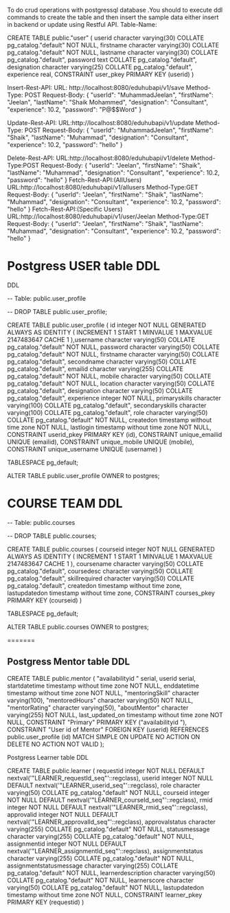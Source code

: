 To do crud operations with postgressql database .You should to execute ddl commands to create the table  and then insert the sample data either insert in backend or update using Restful API.
Table-Name:

CREATE TABLE public."user"
(
    userid character varying(30) COLLATE pg_catalog."default" NOT NULL,
    firstname character varying(30) COLLATE pg_catalog."default" NOT NULL,
    lastname character varying(30) COLLATE pg_catalog."default",
    password text COLLATE pg_catalog."default",
    designation character varying(25) COLLATE pg_catalog."default",
    experience real,
    CONSTRAINT user_pkey PRIMARY KEY (userid)
)


Insert-Rest-API:
URL: http://localhost:8080/eduhubapi/v1/save
Method-Type: POST
Request-Body:
 {
    "userId": "MuhammadJeelan",
    "firstName": "Jeelan",
    "lastName": "Shaik Mohammed",
    "designation": "Consultant",
    "experience": 10.2,
    "password": "P@$$Word"
}

Update-Rest-API:
URL:http://localhost:8080/eduhubapi/v1/update
Method-Type: POST
Request-Body:
{
    "userId": "MuhammadJeelan",
    "firstName": "Shaik",
    "lastName": "Muhammad",
    "designation": "Consultant",
    "experience": 10.2,
    "password": "hello"
}

Delete-Rest-API: 
URL:http://localhost:8080/eduhubapi/v1/delete
Method-Type:POST
Request-Body:
{
    "userId": "Jeelan",
    "firstName": "Shaik",
    "lastName": "Muhammad",
    "designation": "Consultant",
    "experience": 10.2,
    "password": "hello"
}
Fetch-Rest-API:(AllUsers)
URL:http://localhost:8080/eduhubapi/v1/allusers
Method-Type:GET
Request-Body:
{
    "userId": "Jeelan",
    "firstName": "Shaik",
    "lastName": "Muhammad",
    "designation": "Consultant",
    "experience": 10.2,
    "password": "hello"
}
Fetch-Rest-API:(Specific Users)
URL:http://localhost:8080/eduhubapi/v1/user/Jeelan
Method-Type:GET
Request-Body:
{
    "userId": "Jeelan",
    "firstName": "Shaik",
    "lastName": "Muhammad",
    "designation": "Consultant",
    "experience": 10.2,
    "password": "hello"
}

Postgress USER table DDL
=======================
DDL

-- Table: public.user_profile

-- DROP TABLE public.user_profile;

CREATE TABLE public.user_profile ( id integer NOT NULL GENERATED ALWAYS AS IDENTITY ( INCREMENT 1 START 1 MINVALUE 1 MAXVALUE 2147483647 CACHE 1 ),username character varying(50) COLLATE pg_catalog."default" NOT NULL, password character varying(50) COLLATE pg_catalog."default" NOT NULL, firstname character varying(50) COLLATE pg_catalog."default", secondname character varying(50) COLLATE pg_catalog."default", emailid character varying(255) COLLATE pg_catalog."default" NOT NULL, mobile character varying(50) COLLATE pg_catalog."default" NOT NULL, location character varying(50) COLLATE pg_catalog."default", designation character varying(50) COLLATE pg_catalog."default", experience integer NOT NULL, primaryskills character varying(100) COLLATE pg_catalog."default", secondaryskills character varying(100) COLLATE pg_catalog."default", role character varying(50) COLLATE pg_catalog."default" NOT NULL, createdon timestamp without time zone NOT NULL, lastlogin timestamp without time zone NOT NULL, CONSTRAINT userid_pkey PRIMARY KEY (id), CONSTRAINT unique_emailid UNIQUE (emailid), CONSTRAINT unique_mobile UNIQUE (mobile), CONSTRAINT unique_username UNIQUE (username) )

TABLESPACE pg_default;

ALTER TABLE public.user_profile OWNER to postgres;

COURSE TEAM DDL
====================

-- Table: public.courses

 

-- DROP TABLE public.courses;

 

CREATE TABLE public.courses
(
    courseid integer NOT NULL GENERATED ALWAYS AS IDENTITY ( INCREMENT 1 START 1 MINVALUE 1 MAXVALUE 2147483647 CACHE 1 ),
    coursename character varying(50) COLLATE pg_catalog."default",
    coursedesc character varying(50) COLLATE pg_catalog."default",
    skillrequired character varying(50) COLLATE pg_catalog."default",
    createdon timestamp without time zone,
    lastupdatedon timestamp without time zone,
    CONSTRAINT courses_pkey PRIMARY KEY (courseid)
)

 

TABLESPACE pg_default;

 

ALTER TABLE public.courses
    OWNER to postgres;

=======


Postgress Mentor table DDL 
--------------------------
CREATE TABLE public.mentor
(
    "availabilityid " serial,
    userid serial,
    startdatetime timestamp without time zone NOT NULL,
    enddatetime timestamp without time zone NOT NULL,
    "mentoringSkill" character varying(100),
    "mentoredHours" character varying(50) NOT NULL,
    "mentorRating" character varying(50),
    "aboutMentor" character varying(255) NOT NULL,
    last_updated_on timestamp without time zone NOT NULL,
    CONSTRAINT "Primary" PRIMARY KEY ("availabilityid "),
    CONSTRAINT "User id of Mentor" FOREIGN KEY (userid)
        REFERENCES public.user_profile (id) MATCH SIMPLE
        ON UPDATE NO ACTION
        ON DELETE NO ACTION
        NOT VALID
);

Postgress Learner table DDL

CREATE TABLE public.learner
(
    requestid integer NOT NULL DEFAULT nextval('"LEARNER_requestId_seq"'::regclass),
    userid integer NOT NULL DEFAULT nextval('"LEARNER_userid_seq"'::regclass),
    role character varying(50) COLLATE pg_catalog."default" NOT NULL,
    courseid integer NOT NULL DEFAULT nextval('"LEARNER_courseId_seq"'::regclass),
    rmid integer NOT NULL DEFAULT nextval('"LEARNER_rmid_seq"'::regclass),
    approvalid integer NOT NULL DEFAULT nextval('"LEARNER_approvalId_seq"'::regclass),
    approvalstatus character varying(255) COLLATE pg_catalog."default" NOT NULL,
    statusmessage character varying(255) COLLATE pg_catalog."default" NOT NULL,
    assignmentid integer NOT NULL DEFAULT nextval('"LEARNER_assignmentId_seq"'::regclass),
    assignmentstatus character varying(255) COLLATE pg_catalog."default" NOT NULL,
    assignmentstatusmessage character varying(255) COLLATE pg_catalog."default" NOT NULL,
    learnerdescription character varying(50) COLLATE pg_catalog."default" NOT NULL,
    learnerscore character varying(50) COLLATE pg_catalog."default" NOT NULL,
    lastupdatedon timestamp without time zone NOT NULL,
    CONSTRAINT learner_pkey PRIMARY KEY (requestid)
)
